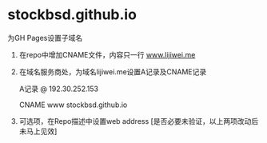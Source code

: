 stockbsd.github.io
==================

为GH Pages设置子域名

1. 在repo中增加CNAME文件，内容只一行 www.lijiwei.me
2. 在域名服务商处，为域名lijiwei.me设置A记录及CNAME记录

   A记录    @  192.30.252.153

   CNAME  www  stockbsd.github.io
3. 可选项，在Repo描述中设置web address
   [是否必要未验证，以上两项改动后未马上见效]
